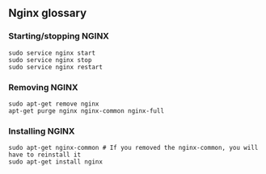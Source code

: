 ## Nginx glossary

### Starting/stopping NGINX
```
sudo service nginx start
sudo service nginx stop
sudo service nginx restart
```
### Removing NGINX
```
sudo apt-get remove nginx
apt-get purge nginx nginx-common nginx-full
```
### Installing NGINX

```
sudo apt-get nginx-common # If you removed the nginx-common, you will have to reinstall it
sudo apt-get install nginx
```